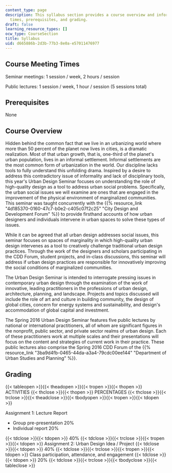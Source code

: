 ```yaml
---
content_type: page
description: This syllabus section provides a course overview and information on meeting
  times, prerequisites, and grading.
draft: false
learning_resource_types: []
ocw_type: CourseSection
title: Syllabus
uid: d665886b-2d3b-77b3-8e0a-e57011476977
---
```

## Course Meeting Times

Seminar meetings: 1 session / week, 2 hours / session

Public lectures: 1 session / week, 1 hour / session (5 sessions total) 

## Prerequisites

None

## Course Overview

Hidden behind the common fact that we live in an urbanizing world where more than 50 percent of the planet now lives in cities, is a dramatic realization. Most of that urban growth, that is, one-third of the planet's urban population, lives in an informal settlement. Informal settlements are the most common form of urbanization in the world. Our discipline lacks tools to fully understand this unfolding drama. Inspired by a desire to address this contradictory issue of informality and lack of disciplinary tools, this year's Urban Design Seminar focuses on understanding the role of high-quality design as a tool to address urban social problems. Specifically, the urban social issues we will examine are ones that are engaged in the improvement of the physical environment of marginalized communities. This seminar was taught concurrently with the {{% resource_link "4d185370-0160-47c7-b0e2-c405c07f2c25" "City Design and Development Forum" %}} to provide firsthand accounts of how urban designers and individuals intervene in urban spaces to solve these types of issues.

While it can be agreed that all urban design addresses social issues, this seminar focuses on spaces of marginality in which high-quality urban design intervenes as a tool to creatively challenge traditional urban design practices. Through the work of the designers and scholars participating in the CDD Forum, student projects, and in-class discussions, this seminar will address if urban design practices are responsible for innovatively improving the social conditions of marginalized communities.

The Urban Design Seminar is intended to interrogate pressing issues in contemporary urban design through the examination of the work of innovative, leading practitioners in the professions of urban design, architecture, planning, and landscape. Projects and topics discussed will include the role of art and culture in building community, the design of global cities, concern for energy systems and sustainability, and design's accommodation of global capital and investment.

The Spring 2016 Urban Design Seminar features five public lectures by national or international practitioners, all of whom are significant figures in the nonprofit, public sector, and private sector realms of urban design. Each of these practitioners work at multiple scales and their presentations will focus on the content and strategies of current work in their practice. These public lectures also comprise the Spring 2016 CDD Forum of the {{% resource_link "3ba9d4fb-0465-44da-a3a4-79cdc00ee144" "Department of Urban Studies and Planning" %}}.

## Grading

{{< tableopen >}}{{< theadopen >}}{{< tropen >}}{{< thopen >}}
ACTIVITIES
{{< thclose >}}{{< thopen >}}
PERCENTAGES
{{< thclose >}}{{< trclose >}}{{< theadclose >}}{{< tbodyopen >}}{{< tropen >}}{{< tdopen >}}

Assignment 1: Lecture Report

- Group pre-presentation 20%
- Individual report 20%

{{< tdclose >}}{{< tdopen >}}
40%
{{< tdclose >}}{{< trclose >}}{{< tropen >}}{{< tdopen >}}
Assignment 2: Urban Design Idea / Project
{{< tdclose >}}{{< tdopen >}}
40%
{{< tdclose >}}{{< trclose >}}{{< tropen >}}{{< tdopen >}}
Class participation, attendance, and engagement
{{< tdclose >}}{{< tdopen >}}
20%
{{< tdclose >}}{{< trclose >}}{{< tbodyclose >}}{{< tableclose >}}
